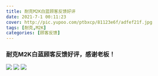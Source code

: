 ```yaml
---
title: 耐克M2K白蓝顾客反馈好评
date: 2021-7-1 00:11:23
cover: http://pic.yupoo.com/ptbxcp/81123e6f/adfef21f.jpg
tags: [耐克,M2K]
categories: [顾客反馈]
---
```


###  耐克M2K白蓝顾客反馈好评，感谢老板！
![](http://pic.yupoo.com/ptbxcp/d5acc1a1/df554506.jpg)
![](http://pic.yupoo.com/ptbxcp/81123e6f/adfef21f.jpg)
![](http://pic.yupoo.com/ptbxcp/a2487183/fe30d189.jpg)

